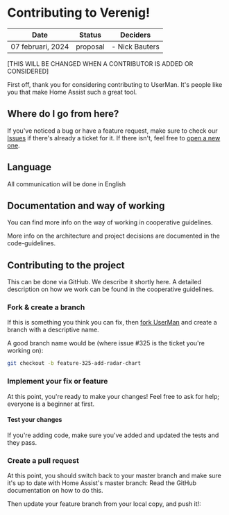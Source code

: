 # Contributing to Verenig!


| Date              | Status            | Deciders            |
|-------------------|-------------------|---------------------|
| 07 februari, 2024 | proposal          | - Nick Bauters<br/> |


[THIS WILL BE CHANGED WHEN A CONTRIBUTOR IS ADDED OR CONSIDERED]

First off, thank you for considering contributing to UserMan. It's people like you that make Home Assist such a great tool.

## Where do I go from here?

If you've noticed a bug or have a feature request, make sure to check our [Issues](https://github.com/yourusername/userman/issues) if there's already a ticket for it. If there isn't, feel free to [open a new one](https://github.com/yourusername/userman/issues/new).

## Language

All communication will be done in English

## Documentation and way of working

You can find more info on the way of working in cooperative guidelines.

More info on the architecture and project decisions are documented in the code-guidelines.

## Contributing to the project

This can be done via GitHub. We describe it shortly here. A detailed description on how we work can be found in the cooperative guidelines.

### Fork & create a branch

If this is something you think you can fix, then [fork UserMan](https://help.github.com/articles/fork-a-repo) and create a branch with a descriptive name.

A good branch name would be (where issue #325 is the ticket you're working on):

```bash
git checkout -b feature-325-add-radar-chart
```

### Implement your fix or feature
At this point, you're ready to make your changes! Feel free to ask for help; everyone is a beginner at first.  
#### Test your changes
If you're adding code, make sure you've added and updated the tests and they pass.  
### Create a pull request
At this point, you should switch back to your master branch and make sure it's up to date with Home Assist's master branch:
Read the GitHub documentation on how to do this.

Then update your feature branch from your local copy, and push it!: